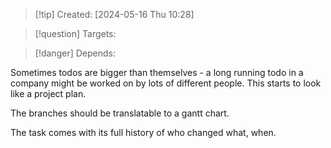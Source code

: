 
>[!tip] Created: [2024-05-16 Thu 10:28]

>[!question] Targets: 

>[!danger] Depends: 

Sometimes todos are bigger than themselves - a long running todo in a company might be worked on by lots of different people.  This starts to look like a project plan.

The branches should be translatable to a gantt chart.

The task comes with its full history of who changed what, when.